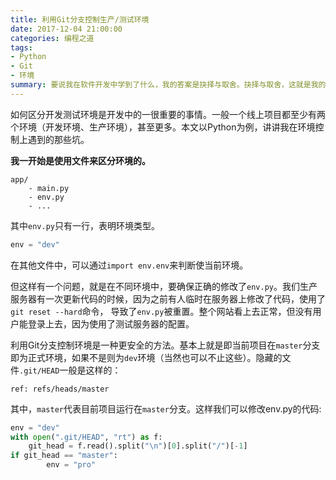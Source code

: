 ```yaml
---
title: 利用Git分支控制生产/测试环境
date: 2017-12-04 21:00:00
categories: 编程之道
tags: 
- Python
- Git
- 环境
summary: 要说我在软件开发中学到了什么，我的答案是抉择与取舍。抉择与取舍，这就是我的实训心得。感觉这和我二十岁时，得到的我活了这二十年的心得一样——我们不能总是随心所欲。
---
```


如何区分开发测试环境是开发中的一很重要的事情。一般一个线上项目都至少有两个环境（开发环境、生产环境），甚至更多。本文以Python为例，讲讲我在环境控制上遇到的那些坑。

**我一开始是使用文件来区分环境的。**

```
app/
    - main.py
    - env.py
    - ...
```

其中`env.py`只有一行，表明环境类型。

```python
env = "dev"
```

在其他文件中，可以通过`import env.env`来判断使当前环境。

但这样有一个问题，就是在不同环境中，要确保正确的修改了`env.py`。我们生产服务器有一次更新代码的时候，因为之前有人临时在服务器上修改了代码，使用了`git reset --hard`命令， 导致了`env.py`被重置。整个网站看上去正常，但没有用户能登录上去，因为使用了测试服务器的配置。

利用Git分支控制环境是一种更安全的方法。基本上就是即当前项目在`master`分支即为正式环境，如果不是则为`dev`环境（当然也可以不止这些）。隐藏的文件`.git/HEAD`一般是这样的：

```
ref: refs/heads/master

```

其中，`master`代表目前项目运行在`master`分支。这样我们可以修改env.py的代码:

```python 
env = "dev"
with open(".git/HEAD", "rt") as f:
    git_head = f.read().split("\n")[0].split("/")[-1]
if git_head == "master":
        env = "pro"
```